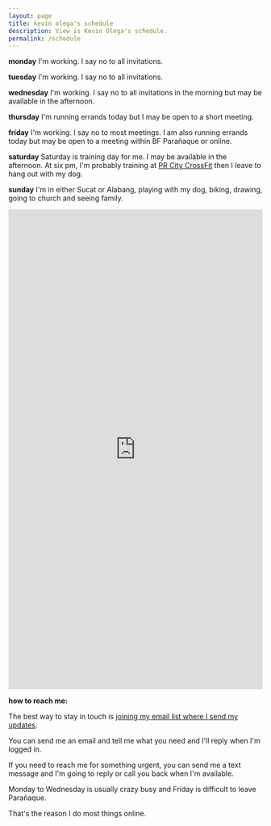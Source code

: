 ```yaml
---
layout: page
title: kevin olega's schedule
description: View is Kevin Olega's schedule.
permalink: /schedule
---
```

**monday**
I'm working. I say no to all invitations.

**tuesday**
I'm working. I say no to all invitations.

**wednesday**
I'm working. I say no to all invitations in the morning but may be available in the afternoon.

**thursday**
I'm running errands today but I may be open to a short meeting.

**friday**
I'm working. I say no to most meetings. I am also running errands today but may be open to a meeting within BF Parañaque or online.

**saturday**
Saturday is training day for me. I may be available in the afternoon. At six pm, I'm probably training at [PR City CrossFit](http://philippineislandliving.com/prcity) then I leave to hang out with my dog.

**sunday**
I'm in either Sucat or Alabang, playing with my dog, biking, drawing, going to church and seeing family.

<iframe src="https://calendly.com/kevinolega/30min" width="100%" height="950" scrolling="no" frameborder="0"></iframe>

**how to reach me:**

The best way to stay in touch is [joining my email list where I send my updates](http://eepurl.com/oCUar).

You can send me an email and tell me what you need and I'll reply when I'm logged in.

If you need to reach me for something urgent, you can send me a text message and I'm going to reply or call you back when I'm available.

Monday to Wednesday is usually crazy busy and Friday is difficult to leave Parañaque. 

That's the reason I do most things online.